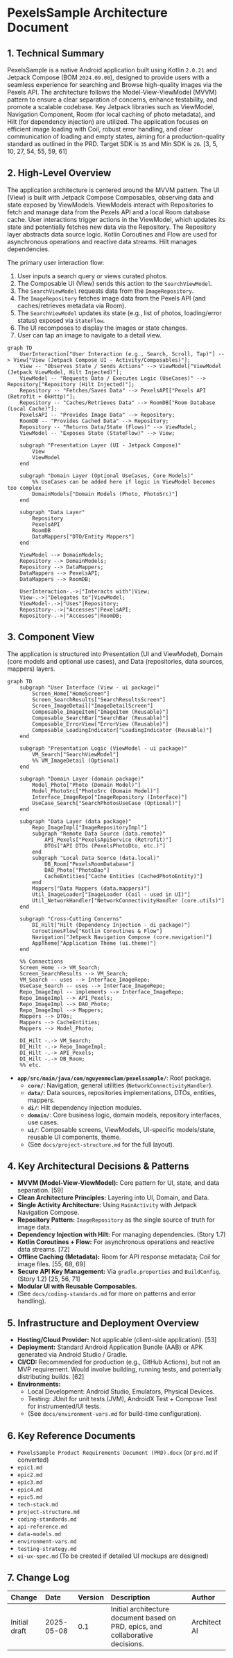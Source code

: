 
# PexelsSample Architecture Document

## 1\. Technical Summary

PexelsSample is a native Android application built using Kotlin `2.0.21` and Jetpack Compose (BOM `2024.09.00`), designed to provide users with a seamless experience for searching and Browse high-quality images via the Pexels API. The architecture follows the Model-View-ViewModel (MVVM) pattern to ensure a clear separation of concerns, enhance testability, and promote a scalable codebase. Key Jetpack libraries such as ViewModel, Navigation Component, Room (for local caching of photo metadata), and Hilt (for dependency injection) are utilized. The application focuses on efficient image loading with Coil, robust error handling, and clear communication of loading and empty states, aiming for a production-quality standard as outlined in the PRD. Target SDK is `35` and Min SDK is `26`. [3, 5, 10, 27, 54, 55, 59, 61]

## 2\. High-Level Overview

The application architecture is centered around the MVVM pattern. The UI (View) is built with Jetpack Compose Composables, observing data and state exposed by ViewModels. ViewModels interact with Repositories to fetch and manage data from the Pexels API and a local Room database cache. User interactions trigger actions in the ViewModel, which updates its state and potentially fetches new data via the Repository. The Repository layer abstracts data source logic. Kotlin Coroutines and Flow are used for asynchronous operations and reactive data streams. Hilt manages dependencies.

The primary user interaction flow:

1.  User inputs a search query or views curated photos.
2.  The Composable UI (View) sends this action to the `SearchViewModel`.
3.  The `SearchViewModel` requests data from the `ImageRepository`.
4.  The `ImageRepository` fetches image data from the Pexels API (and caches/retrieves metadata via Room).
5.  The `SearchViewModel` updates its state (e.g., list of photos, loading/error status) exposed via `StateFlow`.
6.  The UI recomposes to display the images or state changes.
7.  User can tap an image to navigate to a detail view.

<!-- end list -->

```mermaid
graph TD
    UserInteraction["User Interaction (e.g., Search, Scroll, Tap)"] --> View["View (Jetpack Compose UI - Activity/Composables)"];
    View -- "Observes State / Sends Actions" --> ViewModel["ViewModel (Jetpack ViewModel, Hilt Injected)"];
    ViewModel -- "Requests Data / Executes Logic (UseCases)" --> Repository["Repository (Hilt Injected)"];
    Repository -- "Fetches/Saves Data" --> PexelsAPI["Pexels API (Retrofit + OkHttp)"];
    Repository -- "Caches/Retrieves Data" --> RoomDB["Room Database (Local Cache)"];
    PexelsAPI -- "Provides Image Data" --> Repository;
    RoomDB -- "Provides Cached Data" --> Repository;
    Repository -- "Returns Data/State (Flows)" --> ViewModel;
    ViewModel -- "Exposes State (StateFlow)" --> View;

    subgraph "Presentation Layer (UI - Jetpack Compose)"
        View
        ViewModel
    end

    subgraph "Domain Layer (Optional UseCases, Core Models)"
        %% UseCases can be added here if logic in ViewModel becomes too complex
        DomainModels["Domain Models (Photo, PhotoSrc)"]
    end

    subgraph "Data Layer"
        Repository
        PexelsAPI
        RoomDB
        DataMappers["DTO/Entity Mappers"]
    end

    ViewModel --> DomainModels;
    Repository --> DomainModels;
    Repository --> DataMappers;
    DataMappers --> PexelsAPI;
    DataMappers --> RoomDB;

    UserInteraction-.->|"Interacts with"|View;
    View-.->|"Delegates to"|ViewModel;
    ViewModel-.->|"Uses"|Repository;
    Repository-.->|"Accesses"|PexelsAPI;
    Repository-.->|"Accesses"|RoomDB;
```

## 3\. Component View

The application is structured into Presentation (UI and ViewModel), Domain (core models and optional use cases), and Data (repositories, data sources, mappers) layers.

```mermaid
graph TD
    subgraph "User Interface (View - ui package)"
        Screen_Home["HomeScreen"]
        Screen_SearchResults["SearchResultsScreen"]
        Screen_ImageDetail["ImageDetailScreen"]
        Composable_ImageItem["ImageItem (Reusable)"]
        Composable_SearchBar["SearchBar (Reusable)"]
        Composable_ErrorView["ErrorView (Reusable)"]
        Composable_LoadingIndicator["LoadingIndicator (Reusable)"]
    end

    subgraph "Presentation Logic (ViewModel - ui package)"
        VM_Search["SearchViewModel"]
        %% VM_ImageDetail (Optional)
    end

    subgraph "Domain Layer (domain package)"
        Model_Photo["Photo (Domain Model)"]
        Model_PhotoSrc["PhotoSrc (Domain Model)"]
        Interface_ImageRepo["ImageRepository (Interface)"]
        UseCase_Search["SearchPhotosUseCase (Optional)"]
    end

    subgraph "Data Layer (data package)"
        Repo_ImageImpl["ImageRepositoryImpl"]
        subgraph "Remote Data Source (data.remote)"
            API_Pexels["PexelsApiService (Retrofit)"]
            DTOs["API DTOs (PexelsPhotoDto, etc.)"]
        end
        subgraph "Local Data Source (data.local)"
            DB_Room["PexelsRoomDatabase"]
            DAO_Photo["PhotoDao"]
            CacheEntities["Cache Entities (CachedPhotoEntity)"]
        end
        Mappers["Data Mappers (data.mappers)"]
        Util_ImageLoader["ImageLoader (Coil - used in UI)"]
        Util_NetworkHandler["NetworkConnectivityHandler (core.utils)"]
    end

    subgraph "Cross-Cutting Concerns"
        DI_Hilt["Hilt (Dependency Injection - di package)"]
        CoroutinesFlow["Kotlin Coroutines & Flow"]
        Navigation["Jetpack Navigation Compose (core.navigation)"]
        AppTheme["Application Theme (ui.theme)"]
    end

    %% Connections
    Screen_Home --> VM_Search;
    Screen_SearchResults --> VM_Search;
    VM_Search -- uses --> Interface_ImageRepo; 
    UseCase_Search -- uses --> Interface_ImageRepo;
    Repo_ImageImpl -- implements --> Interface_ImageRepo;
    Repo_ImageImpl --> API_Pexels;
    Repo_ImageImpl --> DAO_Photo;
    Repo_ImageImpl --> Mappers;
    Mappers --> DTOs;
    Mappers --> CacheEntities;
    Mappers --> Model_Photo; 

    DI_Hilt -.-> VM_Search;
    DI_Hilt -.-> Repo_ImageImpl;
    DI_Hilt -.-> API_Pexels;
    DI_Hilt -.-> DB_Room;
    %% etc.
```

  - **`app/src/main/java/com/nguyenmoclam/pexelssample/`**: Root package.
      - **`core/`**: Navigation, general utilities (`NetworkConnectivityHandler`).
      - **`data/`**: Data sources, repositories implementations, DTOs, entities, mappers.
      - **`di/`**: Hilt dependency injection modules.
      - **`domain/`**: Core business logic, domain models, repository interfaces, use cases.
      - **`ui/`**: Composable screens, ViewModels, UI-specific models/state, reusable UI components, theme.
      - (See `docs/project-structure.md` for the full layout).

## 4\. Key Architectural Decisions & Patterns

  - **MVVM (Model-View-ViewModel):** Core pattern for UI, state, and data separation. [59]
  - **Clean Architecture Principles:** Layering into UI, Domain, and Data.
  - **Single Activity Architecture:** Using `MainActivity` with Jetpack Navigation Compose.
  - **Repository Pattern:** `ImageRepository` as the single source of truth for image data.
  - **Dependency Injection with Hilt:** For managing dependencies. (Story 1.7)
  - **Kotlin Coroutines + Flow:** For asynchronous operations and reactive data streams. [72]
  - **Offline Caching (Metadata):** Room for API response metadata; Coil for image files. [55, 68, 69]
  - **Secure API Key Management:** Via `gradle.properties` and `BuildConfig`. (Story 1.2) [25, 56, 71]
  - **Modular UI with Reusable Composables.**
  - (See `docs/coding-standards.md` for more on patterns and error handling).

## 5\. Infrastructure and Deployment Overview

  - **Hosting/Cloud Provider:** Not applicable (client-side application). [53]
  - **Deployment:** Standard Android Application Bundle (AAB) or APK generated via Android Studio / Gradle.
  - **CI/CD:** Recommended for production (e.g., GitHub Actions), but not an MVP requirement. Would involve building, running tests, and potentially distributing builds. [62]
  - **Environments:**
      - Local Development: Android Studio, Emulators, Physical Devices.
      - Testing: JUnit for unit tests (JVM), AndroidX Test + Compose Test for instrumented/UI tests.
      - (See `docs/environment-vars.md` for build-time configuration).

## 6. Key Reference Documents

-   `PexelsSample Product Requirements Document (PRD).docx` (or `prd.md` if converted)
-   `epic1.md`
-   `epic2.md`
-   `epic3.md`
-   `epic4.md`
-   `epic5.md`
-   `tech-stack.md`
-   `project-structure.md`
-   `coding-standards.md`
-   `api-reference.md`
-   `data-models.md`
-   `environment-vars.md`
-   `testing-strategy.md`
-   `ui-ux-spec.md` (To be created if detailed UI mockups are designed)

## 7\. Change Log

| Change        | Date       | Version | Description                                     | Author     |
| :------------ | :--------- | :------ | :---------------------------------------------- | :--------- |
| Initial draft | 2025-05-08 | 0.1     | Initial architecture document based on PRD, epics, and collaborative decisions. | Architect AI |

